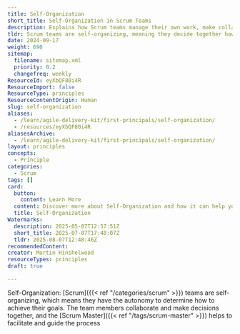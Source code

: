 ```yaml
---
title: Self-Organization
short_title: Self-Organization in Scrum Teams
description: Explains how Scrum teams manage their own work, make collaborative decisions, and rely on a Scrum Master for guidance and process support.
tldr: Scrum teams are self-organizing, meaning they decide together how to reach their goals and share responsibility for outcomes. The Scrum Master supports and guides the team but does not direct their work. Encourage your teams to collaborate and make decisions independently to improve ownership and results.
date: 2024-09-17
weight: 690
sitemap:
  filename: sitemap.xml
  priority: 0.2
  changefreq: weekly
ResourceId: eyXbQF80i4R
ResourceImport: false
ResourceType: principles
ResourceContentOrigin: Human
slug: self-organization
aliases:
  - /learn/agile-delivery-kit/first-principals/self-organization/
  - /resources/eyXbQF80i4R
aliasesArchive:
  - /learn/agile-delivery-kit/first-principals/self-organization/
layout: principles
concepts:
  - Principle
categories:
  - Scrum
tags: []
card:
  button:
    content: Learn More
  content: Discover more about Self-Organization and how it can help you in your Agile journey!
  title: Self-Organization
Watermarks:
  description: 2025-05-07T12:57:51Z
  short_title: 2025-07-07T17:48:07Z
  tldr: 2025-08-07T12:48:46Z
recommendedContent: 
creator: Martin Hinshelwood
resourceTypes: principles
draft: true

---
```

Self-Organization: [Scrum]({{< ref "/categories/scrum" >}}) teams are self-organizing, which means they have the autonomy to determine how to achieve their goals. The team members collaborate and make decisions together, and the [Scrum Master]({{< ref "/tags/scrum-master" >}}) helps to facilitate and guide the process
